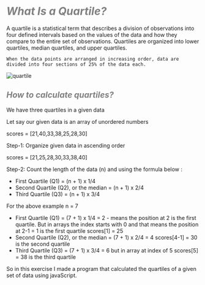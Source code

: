 <h1 style='color:grey; font-style:italic'>What Is a Quartile?</h1>
<p>A quartile is a statistical term that describes a division of observations into four defined intervals based on the values of the data and how they compare to the entire set of observations. Quartiles are organized into lower quartiles, median quartiles, and upper quartiles.</p>

```When the data points are arranged in increasing order, data are divided into four sections of 25% of the data each.```

<img src="../quartiles/image/quartile.JPG" alt='quartile'></img>

<h2 style='color:grey; font-style:italic'>How to calculate quartiles?</h2>

<p> We have three quartiles in a given data</p>

Let say our given data is an array of unordered numbers

scores = [21,40,33,38,25,28,30]


Step-1: Organize given data in ascending order

scores = [21,25,28,30,33,38,40]

Step-2: Count the length of the data (n) and using the formula below :
- First Quartile (Q1) = (n + 1) x 1/4
- Second Quartile (Q2), or the median = (n + 1) x 2/4
- Third Quartile (Q3) = (n + 1) x 3/4

For the above example
 n = 7
 - First Quartile (Q1) = (7 + 1) x 1/4 = 2 - means the position at 2 is the first quartile. But in arrays the index starts with 0 and that means the position at 2-1 = 1 is the first quartile scores[1] = 25
 - Second Quartile (Q2), or the median = (7 + 1) x 2/4 = 4
 scores[4-1] = 30 is the second quartile
 - Third Quartile (Q3) = (7 + 1) x 3/4 = 6 but in array at index of 5
 scores[5] = 38 is the third quartile

 So in this exercise I made a program that calculated the quartiles of a given set of data using javaScript.




